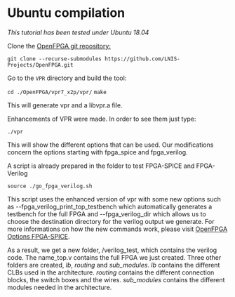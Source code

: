 Ubuntu compilation
==================

*This tutorial has been tested under Ubuntu 18.04*

Clone the [OpenFPGA git repository:](https://github.com/LNIS-Projects/OpenFPGA)

`git clone --recurse-submodules https://github.com/LNIS-Projects/OpenFPGA.git `

[//todo]: # (There is a submodule in the repository so move to the OpenFPGA directory and clone that too:)

[//]: # (`git submodule init`)

[//todo]: # (`git submodule update`)

Go to the `VPR` directory and build the tool:

`cd ./OpenFPGA/vpr7_x2p/vpr/`
`make `

This will generate vpr and a libvpr.a file.

Enhancements of VPR were made.
In order to see them just type:

`./vpr`

This will show the different options that can be used. Our modifications concern the options starting with fpga_spice and fpga_verilog.

A script is already prepared in the folder to test FPGA-SPICE and FPGA-Verilog

`source ./go_fpga_verilog.sh`

This script uses the enhanced version of vpr with some new options such as --fpga_verilog_print_top_testbench which automatically generates a testbench for the full FPGA and --fpga_verilog_dir which allows us to choose the destination directory for the verilog output we generate.
For more informations on how the new commands work, please visit [OpenFPGA Options FPGA-SPICE](https://openfpga.readthedocs.io/en/latest/fpga_spice/command_line_usage.html).

As a result, we get a new folder, /verilog_test, which contains the verilog code. The name_top.v contains the full FPGA we just created. Three other folders are created, *lb*, *routing* and *sub_modules*. *lb* contains the different CLBs used in the architecture. *routing* contains the different connection blocks, the switch boxes and the wires. *sub_modules* contains the different modules needed in the architecture.
